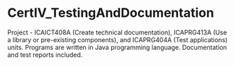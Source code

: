 CertIV_TestingAndDocumentation
==============================

Project - ICAICT408A (Create technical documentation), ICAPRG413A (Use a library or pre-existing components), and ICAPRG404A (Test applications) units. Programs are written in Java programming language. Documentation and test reports included.
